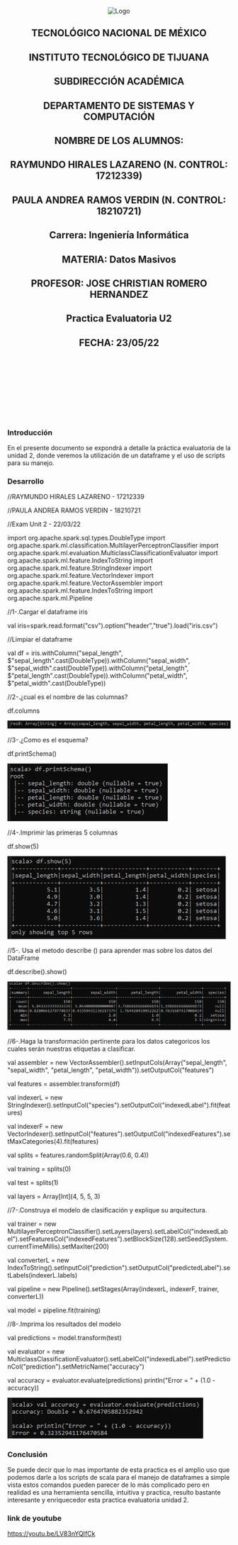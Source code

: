 <p align="center">
    <img alt="Logo" src="https://www.tijuana.tecnm.mx/wp-content/uploads/2021/08/liston-de-logos-oficiales-educacion-tecnm-FEB-2021.jpg" width=850 height=250>
</p>

<H2><p align="Center">TECNOLÓGICO NACIONAL DE MÉXICO</p></H2>

<H2><p align="Center">INSTITUTO TECNOLÓGICO DE TIJUANA</p></H2>

<H2><p align="Center">SUBDIRECCIÓN ACADÉMICA</p></H2>

<H2><p align="Center">DEPARTAMENTO DE SISTEMAS Y COMPUTACIÓN</p></H2>

<H2><p align="Center">NOMBRE DE LOS ALUMNOS: </p></H2>

<H2><p align="Center">RAYMUNDO HIRALES LAZARENO (N. CONTROL: 17212339)</p></H2>

<H2><p align="Center">PAULA ANDREA RAMOS VERDIN (N. CONTROL: 18210721)</p></H2>

<H2><p align="Center">Carrera: Ingeniería Informática</p></H2>

<H2><p align="Center">MATERIA: Datos Masivos</p></H2>

<H2><p align="Center">PROFESOR: JOSE CHRISTIAN ROMERO HERNANDEZ</p></H2>

<H2><p align="Center">Practica Evaluatoria U2</p></H2>

<H2><p align="Center">FECHA: 23/05/22</p></H2>

<br>
<br>
<br>
<br>
<br>
<br>
<br>
<br>

### Introducción
En el presente documento se expondrá a detalle la práctica evaluatoria de la unidad 2, donde veremos la utilización de un dataframe y el uso de scripts para su manejo.

### Desarrollo
//RAYMUNDO HIRALES LAZARENO - 17212339

//PAULA ANDREA RAMOS VERDIN - 18210721

//Exam Unit 2 - 22/03/22

import org.apache.spark.sql.types.DoubleType
import org.apache.spark.ml.classification.MultilayerPerceptronClassifier
import org.apache.spark.ml.evaluation.MulticlassClassificationEvaluator
import org.apache.spark.ml.feature.IndexToString
import org.apache.spark.ml.feature.StringIndexer
import org.apache.spark.ml.feature.VectorIndexer
import org.apache.spark.ml.feature.VectorAssembler
import org.apache.spark.ml.feature.IndexToString
import org.apache.spark.ml.Pipeline

//1-.Cargar el dataframe iris

val iris=spark.read.format("csv").option("header","true").load("iris.csv")

//Limpiar el dataframe

val df = iris.withColumn("sepal_length", $"sepal_length".cast(DoubleType)).withColumn("sepal_width", $"sepal_width".cast(DoubleType)).withColumn("petal_length", $"petal_length".cast(DoubleType)).withColumn("petal_width", $"petal_width".cast(DoubleType))

//2-.¿cual es el nombre de las columnas?

df.columns

<img alt="Evidence1" src="./../Evaluation/IMG/1.PNG">

//3-.¿Como es el esquema?

df.printSchema()

<img alt="Evidence1" src="./../Evaluation/IMG/2.PNG">

//4-.Imprimir las primeras 5 columnas

df.show(5)

<img alt="Evidence1" src="./../Evaluation/IMG/3.PNG">

//5-. Usa el metodo describe () para aprender mas sobre los datos del DataFrame

df.describe().show()

<img alt="Evidence1" src="./../Evaluation/IMG/4.PNG">

//6-.Haga la transformación pertinente para los datos categoricos los cuales serán nuestras etiquetas a clasificar.

val assembler = new VectorAssembler().setInputCols(Array("sepal_length", "sepal_width", "petal_length", "petal_width")).setOutputCol("features")

val features = assembler.transform(df)

val indexerL = new StringIndexer().setInputCol("species").setOutputCol("indexedLabel").fit(features)

val indexerF = new VectorIndexer().setInputCol("features").setOutputCol("indexedFeatures").setMaxCategories(4).fit(features)

val splits = features.randomSplit(Array(0.6, 0.4))

val training = splits(0)

val test = splits(1)

val layers = Array[Int](4, 5, 5, 3)


//7-.Construya el modelo de clasificación y explique su arquitectura.

val trainer = new MultilayerPerceptronClassifier().setLayers(layers).setLabelCol("indexedLabel").setFeaturesCol("indexedFeatures").setBlockSize(128).setSeed(System.currentTimeMillis).setMaxIter(200)

val converterL = new IndexToString().setInputCol("prediction").setOutputCol("predictedLabel").setLabels(indexerL.labels)

val pipeline = new Pipeline().setStages(Array(indexerL, indexerF, trainer, converterL))

val model = pipeline.fit(training)

//8-.Imprima los resultados del modelo

val predictions = model.transform(test)

val evaluator = new MulticlassClassificationEvaluator().setLabelCol("indexedLabel").setPredictionCol("prediction").setMetricName("accuracy")

val accuracy = evaluator.evaluate(predictions)
println("Error = " + (1.0 - accuracy))

<img alt="Evidence1" src="./../Evaluation/IMG/5.PNG">

### Conclusión
Se puede decir que lo mas importante de esta practica es el amplio uso que podemos darle a los scripts de scala para el manejo de dataframes a simple vista estos comandos pueden parecer de lo más complicado pero en realidad es una herramienta sencilla, intuitiva y practica, resulto bastante interesante y enriquecedor esta practica evaluatoria unidad 2.

### link de youtube
https://youtu.be/LV83nYQIfCk